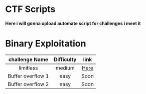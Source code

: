 # CTF Scripts

<h4>Here i will gonna upload automate script for challenges i meet it</h4>

# Binary Exploitation
| challenge Name | Difficulty  | link |
| :---: | :---: | :---: |
| limitless | medium | [Here](https://github.com/0xDiablos/CTF-Scripts/tree/master/Binary%20Exploitation/limitless) |
| Buffer overflow 1 | easy | Soon |
| Buffer overflow 2 | easy | Soon |
